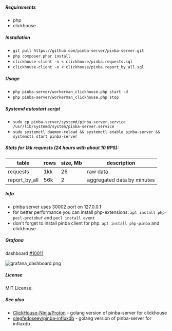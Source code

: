 ##### Requirements
- php
- clickhouse

##### Installation

- `git pull https://github.com/pinba-server/pinba-server.git`
- `php composer.phar install`
- `clickhouse-client -n < clickhouse/pinba.requests.sql`
- `clickhouse-client -n < clickhouse/pinba.report_by_all.sql`

##### Usage

- `php pinba-server/workerman_clickhouse.php start -d`
- `php pinba-server/workerman_clickhouse.php stop`

##### Systemd autostart script
- `sudo cp pinba-server/systemd/pinba-server.service /usr/lib/systemd/system/pinba-server.service`
- `sudo systemctl daemon-reload && systemctl enable pinba-server && systemctl start pinba-server`

##### Stats for 1kk requests (24 hours with about 10 RPS):

|table|rows|size, Mb|description|
|---|---|---|---|
|requests|1kk|26|raw data|
|report_by_all|56k|2|aggregated data by minutes|

##### Info
- pinba server uses 30002 port on 127.0.0.1
- for better performance you can install php-extensions: `apt install php-pecl-protobuf` and `pecl install event`
- don't forget to install pinba client for php: `apt install php-pinba` and clickhouse

##### Grafana
dashboard [#10011](https://grafana.com/dashboards/10011)

![grafana_dashboard.png](https://raw.githubusercontent.com/pinba-server/pinba-server/master/grafana_dashboard.png)

##### License
MIT License.

##### See also
- [ClickHouse-Ninja/Proton](https://github.com/ClickHouse-Ninja/Proton) - golang version of pinba-server for clickhouse 
- [olegfedoseev/pinba-influxdb](https://github.com/olegfedoseev/pinba-influxdb) - golang version of pinba-server for influxdb
